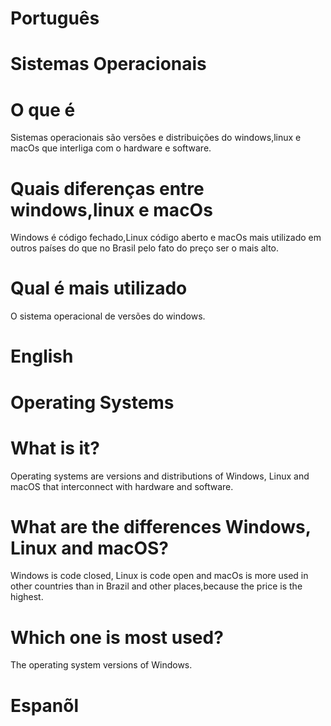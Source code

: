# Português 

# Sistemas Operacionais 


# O que é 

Sistemas operacionais são  versões e distribuições do windows,linux e macOs que interliga com o hardware e software.


# Quais diferenças entre  windows,linux e macOs

Windows é código fechado,Linux código aberto e macOs mais utilizado em outros países do que no  Brasil pelo fato do preço ser o mais alto.

# Qual é mais utilizado 

O sistema operacional de versões do windows. 



# English 

# Operating Systems

# What is it?

Operating systems are versions and distributions of Windows, Linux and macOS that interconnect with hardware and software.

# What are the differences  Windows, Linux and macOS?

Windows is code closed, Linux is code open and macOs is more used in other countries than in Brazil and other places,because the price is the highest.

# Which one is most used?

The operating system versions of Windows.

# Espanõl 











